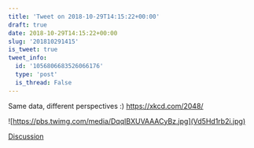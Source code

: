 ```yaml
---
title: 'Tweet on 2018-10-29T14:15:22+00:00'
draft: true
date: 2018-10-29T14:15:22+00:00
slug: '201810291415'
is_tweet: true
tweet_info:
  id: '1056806683526066176'
  type: 'post'
  is_thread: False
---
```




Same data, different perspectives :)
<https://xkcd.com/2048/> 

![https://pbs.twimg.com/media/DqqIBXUVAAACyBz.jpg](Vd5Hd1rb2i.jpg)

[Discussion](https://x.com/sytelus/status/1056806683526066176)

